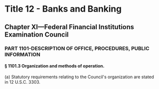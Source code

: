 
# Title 12 - Banks and Banking
## Chapter XI—Federal Financial Institutions Examination Council
### PART 1101-DESCRIPTION OF OFFICE, PROCEDURES, PUBLIC INFORMATION
#### § 1101.3 Organization and methods of operation.

(a) Statutory requirements relating to the Council's organization are stated in 12 U.S.C. 3303.
